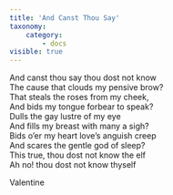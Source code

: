 ```yaml
---
title: 'And Canst Thou Say'
taxonomy:
    category:
        - docs
visible: true
---
```


And canst thou say thou dost not know    
The cause that clouds my pensive brow?    
That steals the roses from my cheek,    
And bids my tongue forbear to speak?    
Dulls the gay lustre of my eye    
And fills my breast with many a sigh?    
Bids o’er my heart love’s anguish creep    
And scares the gentle god of sleep?    
This true, thou dost not know the elf    
Ah no! thou dost not know thyself    
    
Valentine   